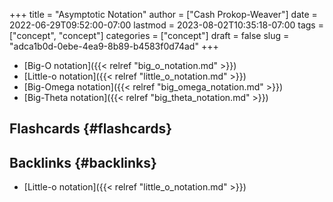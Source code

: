 +++
title = "Asymptotic Notation"
author = ["Cash Prokop-Weaver"]
date = 2022-06-29T09:52:00-07:00
lastmod = 2023-08-02T10:35:18-07:00
tags = ["concept", "concept"]
categories = ["concept"]
draft = false
slug = "adca1b0d-0ebe-4ea9-8b89-b4583f0d74ad"
+++

-   [Big-O notation]({{< relref "big_o_notation.md" >}})
-   [Little-o notation]({{< relref "little_o_notation.md" >}})
-   [Big-Omega notation]({{< relref "big_omega_notation.md" >}})
-   [Big-Theta notation]({{< relref "big_theta_notation.md" >}})


## Flashcards {#flashcards}


## Backlinks {#backlinks}

-   [Little-o notation]({{< relref "little_o_notation.md" >}})

